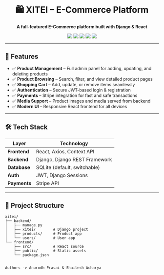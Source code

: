 <h1 align="center">🛍️ XITEI – E-Commerce Platform</h1>
<p align="center"><b>A full-featured E-Commerce platform built with Django & React</b></p>

<p align="center">
  <img src="https://img.shields.io/badge/Frontend-React-blue?logo=react" />
  <img src="https://img.shields.io/badge/Backend-Django-green?logo=django" />
  <img src="https://img.shields.io/badge/API-Stripe-purple?logo=stripe" />
  <img src="https://img.shields.io/badge/Auth-JWT-orange?logo=jsonwebtokens" />
  <img src="https://img.shields.io/badge/License-MIT-yellow?logo=open-source-initiative" />
</p>

---

## 🚀 Features

- ✅ **Product Management** – Full admin panel for adding, updating, and deleting products  
- ✅ **Product Browsing** – Search, filter, and view detailed product pages  
- ✅ **Shopping Cart** – Add, update, or remove items seamlessly  
- ✅ **Authentication** – Secure JWT-based login & registration  
- ✅ **Payments** – Stripe integration for fast and safe transactions  
- ✅ **Media Support** – Product images and media served from backend  
- ✅ **Modern UI** – Responsive React frontend for all devices  

---

## 🛠️ Tech Stack

| Layer        | Technology |
|--------------|------------|
| **Frontend** | React, Axios, Context API |
| **Backend**  | Django, Django REST Framework |
| **Database** | SQLite (default, switchable) |
| **Auth**     | JWT, Django Sessions |
| **Payments** | Stripe API |

---

## 📂 Project Structure

```text
xitei/
├── backend/
│   ├── manage.py
│   ├── xitei/        # Django project
│   ├── products/     # Product app
│   └── users/        # User app
└── frontend/
    ├── src/          # React source
    ├── public/       # Static assets
    └── package.json


Authors -> Anurodh Prasai & Shailesh Acharya
